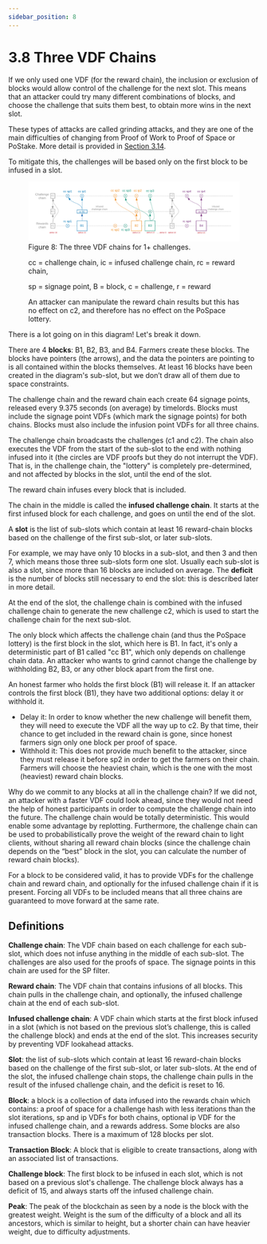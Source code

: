 ```yaml
---
sidebar_position: 8
---
```


# 3.8 Three VDF Chains
If we only used one VDF (for the reward chain), the inclusion or exclusion of blocks would allow control of the challenge for the next slot. This means that an attacker could try many different combinations of blocks, and choose the challenge that suits them best, to obtain more wins in the next slot.

These types of attacks are called grinding attacks, and they are one of the main difficulties of changing from Proof of Work to Proof of Space or PoStake. More detail is provided in [Section 3.14](/docs/03consensus/attacks_and_countermeasures "Section 3.14: Relevant Attacks and Countermeasures").

To mitigate this, the challenges will be based only on the first block to be infused in a slot.

<figure>
<img src="/img/multiple_chains.png" alt="drawing"/>
<figcaption>
Figure 8: The three VDF chains for 1+ challenges.

cc = challenge chain, ic = infused challenge chain, rc = reward chain,

sp = signage point, B = block, c = challenge, r = reward

An attacker can manipulate the reward chain results but this has no effect on c2, and therefore has no effect on the PoSpace lottery.
</figcaption>
</figure>

There is a lot going on in this diagram! Let's break it down.

There are 4 **blocks**: B1, B2, B3, and B4. Farmers create these blocks. The blocks have pointers (the arrows), and the data the pointers are pointing to is all contained within the blocks themselves. At least 16 blocks have been created in the diagram's sub-slot, but we don’t draw all of them due to space constraints.

The challenge chain and the reward chain each create 64 signage points, released every 9.375 seconds (on average) by timelords. Blocks must include the signage point VDFs (which mark the signage points) for both chains. Blocks must also include the infusion point VDFs for all three chains. 

The challenge chain broadcasts the challenges (c1 and c2). The chain also executes the VDF from the start of the sub-slot to the end with nothing infused into it (the circles are VDF proofs but they do not interrupt the VDF). That is, in the challenge chain, the "lottery" is completely pre-determined, and not affected by blocks in the slot, until the end of the slot.

The reward chain infuses every block that is included. 

The chain in the middle is called the **infused challenge chain**. It starts at the first infused block for each challenge, and goes on until the end of the slot. 

A **slot** is the list of sub-slots which contain at least 16 reward-chain blocks based on the challenge of the first sub-slot, or later sub-slots.

For example, we may have only 10 blocks in a sub-slot, and then 3 and then 7, which means those three sub-slots form one slot. Usually each sub-slot is also a slot, since more than 16 blocks are included on average. The **deficit** is the number of blocks still necessary to end the slot: this is described later in more detail.

At the end of the slot, the challenge chain is combined with the infused challenge chain to generate the new challenge c2, which is used to start the challenge chain for the next sub-slot. 

The only block which affects the challenge chain (and thus the PoSpace lottery) is the first block in the slot, which here is B1. In fact, it's only a deterministic part of B1 called "cc B1", which only depends on challenge chain data. An attacker who wants to grind cannot change the challenge by withholding B2, B3, or any other block apart from the first one. 

An honest farmer who holds the first block (B1) will release it. If an attacker controls the first block (B1), they have two additional options: delay it or withhold it.
* Delay it: In order to know whether the new challenge will benefit them, they will need to execute the VDF all the way up to c2. By that time, their chance to get included in the reward chain is gone, since honest farmers sign only one block per proof of space.
* Withhold it: This does not provide much benefit to the attacker, since they must release it before sp2 in order to get the farmers on their chain. Farmers will choose the heaviest chain, which is the one with the most (heaviest) reward chain blocks.

Why do we commit to any blocks at all in the challenge chain? If we did not, an attacker with a faster VDF could look ahead, since they would not need the help of honest participants in order to compute the challenge chain into the future. The challenge chain would be totally deterministic. This would enable some advantage by replotting. Furthermore, the challenge chain can be used to probabilistically prove the weight of the reward chain to light clients, without sharing all reward chain blocks (since the challenge chain depends on the “best” block in the slot, you can calculate the number of reward chain blocks).

For a block to be considered valid, it has to provide VDFs for the challenge chain and reward chain, and optionally for the infused challenge chain if it is present. Forcing all VDFs to be included means that all three chains are guaranteed to move forward at the same rate.

## Definitions

**Challenge chain**: The VDF chain based on each challenge for each sub-slot, which does not infuse anything in the middle of each sub-slot. The challenges are also used for the proofs of space. The signage points in this chain are used for the SP filter.

**Reward chain**: The VDF chain that contains infusions of all blocks. This chain pulls in the challenge chain, and optionally, the infused challenge chain at the end of each sub-slot.

**Infused challenge chain**: A VDF chain which starts at the first block infused in a slot (which is not based on the previous slot’s challenge, this is called the challenge block) and ends at the end of the slot. 
This increases security by preventing VDF lookahead attacks.

**Slot**: the list of sub-slots which contain at least 16 reward-chain blocks based on the challenge of the first sub-slot, or later sub-slots. At the end of the slot, the infused challenge chain stops, the challenge chain pulls in the result of the infused challenge chain, and the deficit is reset to 16.

**Block**: a block is a collection of data infused into the rewards chain which contains: a proof of space for a challenge hash with less iterations than the slot iterations, sp and ip VDFs for both chains, optional ip VDF for the infused challenge chain, and a rewards address. Some blocks are also transaction blocks. There is a maximum of 128 blocks per slot.

**Transaction Block**: A block that is eligible to create transactions, along with an associated list of transactions.

**Challenge block**: The first block to be infused in each slot, which is not based on a previous slot's challenge. The challenge block always has a deficit of 15, and always starts off the infused challenge chain. 

**Peak**: The peak of the blockchain as seen by a node is the block with the greatest weight. Weight is the sum of the difficulty of a block and all its ancestors, which is similar to height, but a shorter chain can have heavier weight, due to difficulty adjustments.